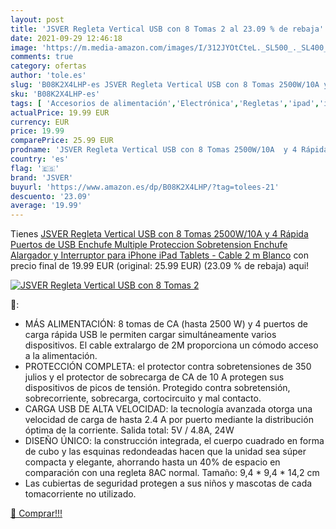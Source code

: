 ```yaml
---
layout: post
title: 'JSVER Regleta Vertical USB con 8 Tomas 2 al 23.09 % de rebaja'
date: 2021-09-29 12:46:18
image: 'https://m.media-amazon.com/images/I/312JYOtCteL._SL500_._SL400_.jpg'
comments: true
category: ofertas
author: 'tole.es'
slug: 'B08K2X4LHP-es JSVER Regleta Vertical USB con 8 Tomas 2500W/10A y 4...'
sku: 'B08K2X4LHP-es'
tags: [ 'Accesorios de alimentación','Electrónica','Regletas','ipad','iphone','jsver', ]
actualPrice: 19.99 EUR
currency: EUR
price: 19.99
comparePrice: 25.99 EUR
prodname: 'JSVER Regleta Vertical USB con 8 Tomas 2500W/10A  y 4 Rápida Puertos de USB Enchufe Multiple Proteccion Sobretension Enchufe Alargador y Interruptor para iPhone iPad Tablets - Cable 2 m Blanco'
country: 'es'
flag: '🇪🇸'
brand: 'JSVER'
buyurl: 'https://www.amazon.es/dp/B08K2X4LHP/?tag=tolees-21'
descuento: '23.09'
average: '19.99'
---
```


Tienes [JSVER Regleta Vertical USB con 8 Tomas 2500W/10A  y 4 Rápida Puertos de USB Enchufe Multiple Proteccion Sobretension Enchufe Alargador y Interruptor para iPhone iPad Tablets - Cable 2 m Blanco](https://www.amazon.es/dp/B08K2X4LHP/?tag=tolees-21) con precio final de  19.99 EUR (original: 25.99 EUR) (23.09 %  de rebaja) aqui!

[![JSVER Regleta Vertical USB con 8 Tomas 2](https://m.media-amazon.com/images/I/312JYOtCteL._SL500_._SL400_.jpg)](https://www.amazon.es/dp/B08K2X4LHP/?tag=tolees-21)

🔎:

- MÁS ALIMENTACIÓN: 8 tomas de CA (hasta 2500 W) y 4 puertos de carga rápida USB le permiten cargar simultáneamente varios dispositivos. El cable extralargo de 2M proporciona un cómodo acceso a la alimentación.
- PROTECCIÓN COMPLETA: el protector contra sobretensiones de 350 julios y el protector de sobrecarga de CA de 10 A protegen sus dispositivos de picos de tensión. Protegido contra sobretensión, sobrecorriente, sobrecarga, cortocircuito y mal contacto.
- CARGA USB DE ALTA VELOCIDAD: la tecnología avanzada otorga una velocidad de carga de hasta 2.4 A por puerto mediante la distribución óptima de la corriente. Salida total: 5V / 4.8A, 24W
- DISEÑO ÚNICO: la construcción integrada, el cuerpo cuadrado en forma de cubo y las esquinas redondeadas hacen que la unidad sea súper compacta y elegante, ahorrando hasta un 40% de espacio en comparación con una regleta 8AC normal. Tamaño: 9,4 * 9,4 * 14,2 cm
- Las cubiertas de seguridad protegen a sus niños y mascotas de cada tomacorriente no utilizado.

[🛒 Comprar!!!](https://www.amazon.es/dp/B08K2X4LHP/?tag=tolees-21)

